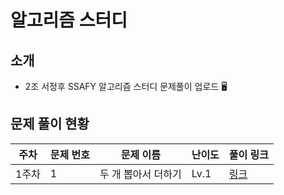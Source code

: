 # 알고리즘 스터디

## 소개
- 2조 서정후
SSAFY 알고리즘 스터디 문제풀이 업로드 🖥️



## 문제 풀이 현황
| 주차 | 문제 번호 | 문제 이름 | 난이도 | 풀이 링크 |
|------|-----------|------------|--------|-----------|
| 1주차 | 1 | 두 개 뽑아서 더하기 | Lv.1 | [링크](https://school.programmers.co.kr/learn/courses/30/lessons/68644#) |



